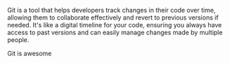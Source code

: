 Git is a tool that helps developers track changes in their code over time, allowing them to collaborate effectively and revert to previous versions if needed. 
It's like a digital timeline for your code, ensuring you always have access to past versions and can easily manage changes made by multiple people.

Git is awesome
